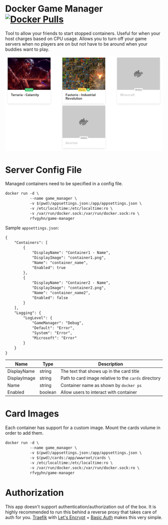 # Docker Game Manager [![Docker Pulls]][0]

Tool to allow your friends to start stopped containers. Useful for when your host charges based on CPU usage.
Allows you to turn off your game servers when no players are on but not have to be around when your buddies
want to play.

![Screenshot]

# Server Config File

Managed containers need to be specified in a config file.

    docker run -d \
               --name game_manager \
               -v $(pwd)/appsettings.json:/app/appsettings.json \
               -v /etc/localtime:/etc/localtime:ro \
               -v /var/run/docker.sock:/var/run/docker.sock:ro \
               rfvgyhn/game-manager
    
Sample `appsettings.json`:

    {
        "Containers": [
            {
                "DisplayName": "Container1 - Name",
                "DisplayImage": "container1.png",
                "Name": "container_name",
                "Enabled": true
            },
            {
                "DisplayName": "Container2 - Name",
                "DisplayImage": "container2.png",
                "Name": "container_name2",
                "Enabled": false
            }
        ],
        "Logging": {
            "LogLevel": {
                "GameManager": "Debug",
                "Default": "Error",
                "System": "Error",
                "Microsoft": "Error"
            }
        }
    }


Name         | Type    | Description 
-------------|---------|--------------
DisplayName  | string  | The text that shows up in the card title
DisplayImage | string  | Path to card image relative to the `cards` directory
Name         | string  | Container name as shown by `docker ps`
Enabled      | boolean | Allow users to interact with container

# Card Images

Each container has support for a custom image. Mount the cards volume in order to add them.

    docker run -d \
               --name game_manager \
               -v $(pwd)/appsettings.json:/app/appsettings.json \
               -v $(pwd)/cards:/app/wwwroot/cards \
               -v /etc/localtime:/etc/localtime:ro \
               -v /var/run/docker.sock:/var/run/docker.sock:ro \
               rfvgyhn/game-manager
               
# Authorization

This app doesn't support authentication/authorization out of the box. It is highly recommended to run this behind
 a reverse proxy that takes care of auth for you. [Traefik] with [Let's Encrypt] + [Basic Auth] makes this very simple.

[Docker Pulls]: https://img.shields.io/docker/pulls/rfvgyhn/game-manager.svg
[Traefik]: https://docs.traefik.io/
[Let's Encrypt]: https://docs.traefik.io/https/acme/
[Basic Auth]: https://docs.traefik.io/middlewares/basicauth/
[Screenshot]: screenshot.png?raw=true
[0]: https://hub.docker.com/r/rfvgyhn/game-manager